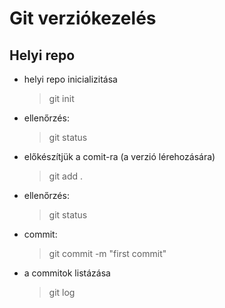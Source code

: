 # Git verziókezelés

## Helyi repo

- helyi repo inicializitása
    > git init
- ellenőrzés:
    > git status
- előkészítjük a comit-ra (a verzió lérehozására)
    > git add .
- ellenőrzés:
    > git status
- commit:
  > git commit -m "first commit"
- a commitok listázása
    > git log